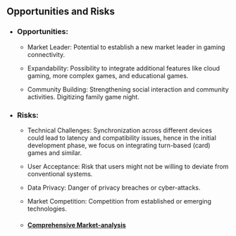 ## Opportunities and Risks

- ### Opportunities:

  - Market Leader:
    Potential to establish a new market leader in gaming connectivity.

  - Expandability:
    Possibility to integrate additional features like cloud gaming, more complex games, and educational games.

  - Community Building:
    Strengthening social interaction and community activities. Digitizing family game night.

- ### Risks:

  - Technical Challenges:
    Synchronization across different devices could lead to latency and compatibility issues, hence in the initial development phase, we focus on integrating turn-based (card) games and similar.

  - User Acceptance:
    Risk that users might not be willing to deviate from conventional systems.

  - Data Privacy:
    Danger of privacy breaches or cyber-attacks.

  - Market Competition:
    Competition from established or emerging technologies.

  - #### [Comprehensive Market-analysis](market_analysis.md)